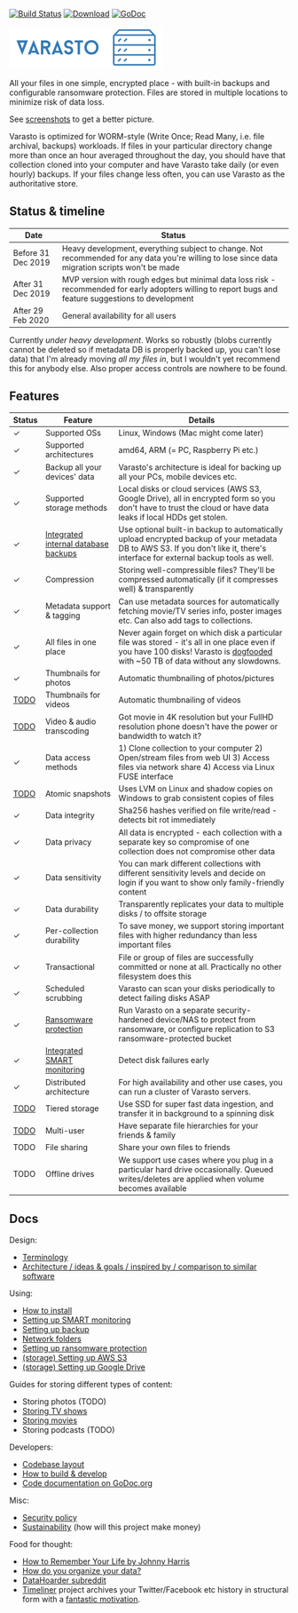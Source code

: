 [![Build Status](https://img.shields.io/travis/function61/varasto.svg?style=for-the-badge)](https://travis-ci.org/function61/varasto)
[![Download](https://img.shields.io/badge/Download-bintray%20latest-blue.svg?style=for-the-badge)](https://bintray.com/function61/dl/varasto/_latestVersion#files)
[![GoDoc](https://img.shields.io/badge/godoc-reference-5272B4.svg?style=for-the-badge)](https://godoc.org/github.com/function61/varasto)

![Varasto logo](docs/logo-readme.png)

All your files in one simple, encrypted place - with built-in backups and configurable
ransomware protection. Files are stored in multiple locations to minimize risk of data loss.

See [screenshots](docs/screenshots.md) to get a better picture.

Varasto is optimized for WORM-style (Write Once; Read Many, i.e. file archival, backups)
workloads. If files in your particular directory change more than once an hour averaged
throughout the day, you should have that collection cloned into your computer and have
Varasto take daily (or even hourly) backups. If your files change less often, you can use
Varasto as the authoritative store. 


Status & timeline
-----------------

| Date               | Status      |
|--------------------|-------------|
| Before 31 Dec 2019 | Heavy development, everything subject to change. Not recommended for any data you're willing to lose since data migration scripts won't be made |
| After 31 Dec 2019  | MVP version with rough edges but minimal data loss risk - recommended for early adopters willing to report bugs and feature suggestions to development |
| After 29 Feb 2020  | General availability for all users |

Currently *under heavy development*. Works so robustly (blobs currently cannot be
deleted so if metadata DB is properly backed up, you can't lose data) that I'm already
moving *all my files in*, but I wouldn't yet recommend this for anybody else. Also proper
access controls are nowhere to be found.


Features
--------

| Status | Feature                     | Details                               |
|--------|-----------------------------|---------------------------------------|
| ✓      | Supported OSs               | Linux, Windows (Mac might come later) |
| ✓      | Supported architectures     | amd64, ARM (= PC, Raspberry Pi etc.) |
| ✓      | Backup all your devices' data | Varasto's architecture is ideal for backing up all your PCs, mobile devices etc. |
| ✓      | Supported storage methods   | Local disks or cloud services (AWS S3, Google Drive), all in encrypted form so you don't have to trust the cloud or have data leaks if local HDDs get stolen. |
| ✓      | [Integrated internal database backups](docs/guide_setting-up-backup.md) | Use optional built-in backup to automatically upload encrypted backup of your metadata DB to AWS S3. If you don't like it, there's interface for external backup tools as well. |
| ✓      | Compression                 | Storing well-compressible files? They'll be compressed automatically (if it compresses well) & transparently |
| ✓      | Metadata support & tagging  | Can use metadata sources for automatically fetching movie/TV series info, poster images etc. Can also add tags to collections. |
| ✓      | All files in one place      | Never again forget on which disk a particular file was stored - it's all in one place even if you have 100 disks! Varasto is [dogfooded](https://en.wikipedia.org/wiki/Eating_your_own_dog_food) with ~50 TB of data without any slowdowns. |
| ✓      | Thumbnails for photos       | Automatic thumbnailing of photos/pictures |
| [TODO](https://github.com/function61/varasto/issues/40) | Thumbnails for videos       | Automatic thumbnailing of videos |
| [TODO](https://github.com/function61/varasto/issues/60) | Video & audio transcoding   | Got movie in 4K resolution but your FullHD resolution phone doesn't have the power or bandwidth to watch it? |
| ✓      | Data access methods         | 1) Clone collection to your computer 2) Open/stream files from web UI 3) Access files via network share 4) Access via Linux FUSE interface |
| [TODO](https://github.com/function61/varasto/issues/75) | Atomic snapshots            | Uses LVM on Linux and shadow copies on Windows to grab consistent copies of files |
| ✓      | Data integrity              | Sha256 hashes verified on file write/read - detects bit rot immediately |
| ✓      | Data privacy                | All data is encrypted - each collection with a separate key so compromise of one collection does not compromise other data |
| ✓      | Data sensitivity            | You can mark different collections with different sensitivity levels and decide on login if you want to show only family-friendly content |
| ✓      | Data durability             | Transparently replicates your data to multiple disks / to offsite storage |
| ✓      | Per-collection durability   | To save money, we support storing important files with higher redundancy than less important files |
| ✓      | Transactional               | File or group of files are successfully committed or none at all. Practically no other filesystem does this |
| ✓      | Scheduled scrubbing         | Varasto can scan your disks periodically to detect failing disks ASAP |
| ✓      | [Ransomware protection](docs/guide_ransomware-protection.md) | Run Varasto on a separate security-hardened device/NAS to protect from ransomware, or configure replication to S3 ransomware-protected bucket |
| ✓      | [Integrated SMART monitoring](docs/guide_setting-up-smart-monitoring.md) | Detect disk failures early |
| ✓      | Distributed architecture    | For high availability and other use cases, you can run a cluster of Varasto servers. |
| [TODO](https://github.com/function61/varasto/issues/53) | Tiered storage              | Use SSD for super fast data ingestion, and transfer it in background to a spinning disk |
| [TODO](https://github.com/function61/varasto/issues/39) | Multi-user                  | Have separate file hierarchies for your friends & family |
| TODO   | File sharing                | Share your own files to friends |
| TODO   | Offline drives              | We support use cases where you plug in a particular hard drive occasionally. Queued writes/deletes are applied when volume becomes available |


Docs
----

Design:

- [Terminology](docs/design_terminology.md)
- [Architecture / ideas & goals / inspired by / comparison to similar software](docs/design_architecture-ideas-goals-inspired-by-comparison-to-similar-software.md)

Using:

- [How to install](docs/guide_how-to-install.md)
- [Setting up SMART monitoring](docs/guide_setting-up-smart-monitoring.md)
- [Setting up backup](docs/guide_setting-up-backup.md)
- [Network folders](docs/guide_network-folders.md)
- [Setting up ransomware protection](docs/guide_ransomware-protection.md)
- [(storage) Setting up AWS S3](docs/guide_setting-up-s3.md)
- [(storage) Setting up Google Drive](docs/guide_setting-up-googledrive.md)

Guides for storing different types of content:

- Storing photos (TODO)
- [Storing TV shows](docs/guide_storing-tvshows.md)
- [Storing movies](docs/guide_storing-movies.md)
- Storing podcasts (TODO)

Developers:

- [Codebase layout](docs/design_codebase.md)
- [How to build & develop](https://github.com/function61/turbobob/blob/master/docs/external-how-to-build-and-dev.md)
- [Code documentation on GoDoc.org](https://godoc.org/github.com/function61/varasto)

Misc:

- [Security policy](https://github.com/function61/varasto/security/policy)
- [Sustainability](docs/sustainability.md) (how will this project make money)

Food for thought:

- [How to Remember Your Life by Johnny Harris](https://www.youtube.com/watch?v=GLy4VKeYxD4)
- [How do you organize your data?](https://www.reddit.com/r/DataHoarder/comments/9jz9ln/how_do_you_organize_your_data/)
- [DataHoarder subreddit](https://www.reddit.com/r/DataHoarder/)
- [Timeliner](https://github.com/mholt/timeliner) project archives your Twitter/Facebook
  etc history in structural form with a
  [fantastic motivation](https://github.com/mholt/timeliner#motivation-and-long-term-vision).

